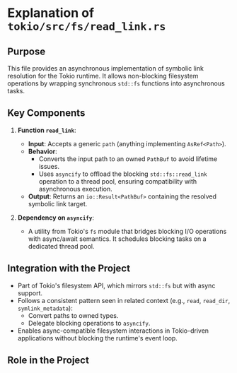 # Explanation of `tokio/src/fs/read_link.rs`

## Purpose
This file provides an asynchronous implementation of symbolic link resolution for the Tokio runtime. It allows non-blocking filesystem operations by wrapping synchronous `std::fs` functions into asynchronous tasks.

## Key Components
1. **Function `read_link`**:
   - **Input**: Accepts a generic `path` (anything implementing `AsRef<Path>`).
   - **Behavior**:
     - Converts the input path to an owned `PathBuf` to avoid lifetime issues.
     - Uses `asyncify` to offload the blocking `std::fs::read_link` operation to a thread pool, ensuring compatibility with asynchronous execution.
   - **Output**: Returns an `io::Result<PathBuf>` containing the resolved symbolic link target.

2. **Dependency on `asyncify`**:
   - A utility from Tokio's `fs` module that bridges blocking I/O operations with async/await semantics. It schedules blocking tasks on a dedicated thread pool.

## Integration with the Project
- Part of Tokio's filesystem API, which mirrors `std::fs` but with async support.
- Follows a consistent pattern seen in related context (e.g., `read`, `read_dir`, `symlink_metadata`):
  - Convert paths to owned types.
  - Delegate blocking operations to `asyncify`.
- Enables async-compatible filesystem interactions in Tokio-driven applications without blocking the runtime's event loop.

## Role in the Project